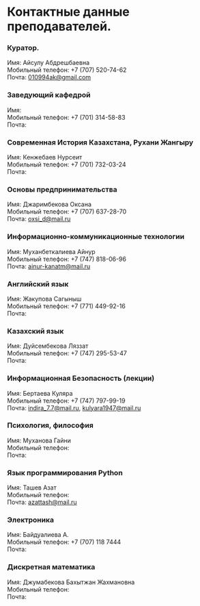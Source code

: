 # Контактные данные преподавателей.

### Куратор.
Имя: Айсулу Абдрешбаевна
<br>Мобильный телефон: +7 (707) 520-74-62
<br>Почта: 010994ak@gmail.com

### Заведующий кафедрой
Имя:
<br>Мобильный телефон: +7 (701) 314-58-83
<br>Почта:

### Современная История Казахстана, Рухани Жангыру
Имя: Кенжебаев Нурсеит
<br>Мобильный телефон: +7 (701) 732-03-24
<br>Почта:

### Основы предпринимательства
Имя: Джаримбекова Оксана
<br>Мобильный телефон: +7 (707) 637-28-70
<br>Почта: oxsi_d@mail.ru

### Информационно-коммуникационные технологии
Имя: Муханбеткалиева Айнур
<br>Мобильный телефон: +7 (747) 818-06-96
<br>Почта: ainur-kanatm@mail.ru

### Английский язык
Имя: Жакупова Сагыныш
<br>Мобильный телефон: +7 (771) 449-92-16
<br>Почта:

### Казахский язык
Имя: Дуйсембекова Ляззат
<br>Мобильный телефон: +7 (747) 295-53-47
<br>Почта:

### Информационная Безопасность (лекции)
Имя: Бертаева Куляра
<br>Мобильный телефон: +7 (747) 797-99-19
<br>Почта: indira_7.7@mail.ru, kulyara1947@mail.ru

### Психология, философия
Имя: Муханова Гайни
<br>Мобильный телефон: 
<br>Почта:

### Язык программирования Python
Имя: Ташев Азат
<br>Мобильный телефон: 
<br>Почта: azattash@mail.ru

### Электроника
Имя: Байдуалиева А.
<br>Мобильный телефон: +7 (707) 118 7444
<br>Почта:

### Дискретная математика
Имя: Джумабекова Бахытжан Жахмановна
<br>Мобильный телефон: 
<br>Почта:
